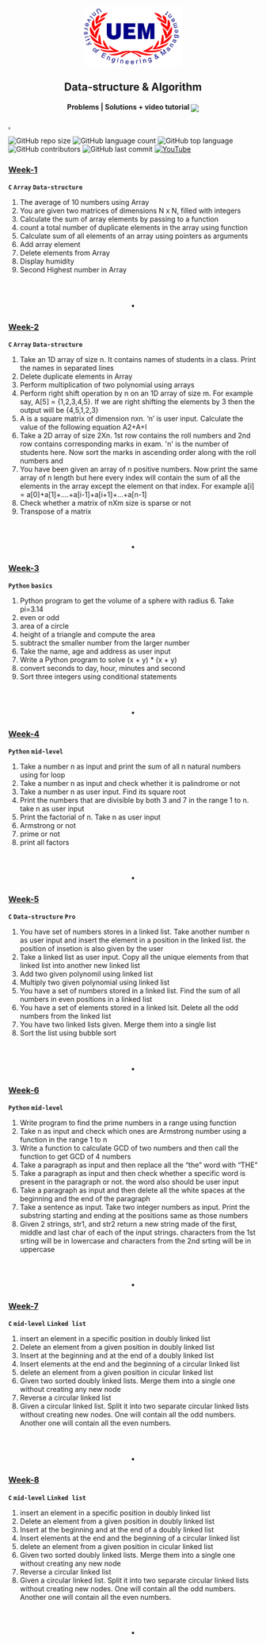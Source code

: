 <p align="center">
 <img width="200px" src="https://github.com/xiaowuc2/xiaowuc2/blob/master/source/45.png" align="center" />
 <h2 align="center">Data-structure & Algorithm</h2>
 <h4 align="center">Problems | Solutions + video tutorial <img width="25px" src="https://github.com/xiaowuc2/All-readme-templates/blob/master/sources/compass.png" align="center"/></h4></p>
</p>
  <p align="center">

[.](https://github.com/xiaowuc2/Research/blob/master/README.md)

<img alt="GitHub repo size" src="https://img.shields.io/github/repo-size/xiaowuc2/DSA-UEMK"> <img alt="GitHub language count" src="https://img.shields.io/github/languages/count/xiaowuc2/DSA-UEMK"> <img alt="GitHub top language" src="https://img.shields.io/github/languages/top/xiaowuc2/DSA-UEMK"> <img alt="GitHub contributors" src="https://img.shields.io/github/contributors/xiaowuc2/DSA-UEMK"> <img alt="GitHub last commit" src="https://img.shields.io/github/last-commit/UEMK-CS-2019/DSA"> [![YouTube](https://img.shields.io/static/v1.svg?label=YouTube&message=@hackerspaceAI&color=grey&logo=youtube&style=flat&logoColor=white&colorA=critical)](https://www.youtube.com/channel/UCDsCnqf4ZMhrTefiEd0dVrw)

### [Week-1](https://github.com/xiaowuc2/DSA-UEMK/tree/master/Week-1)

**`C` `Array` `Data-structure`**
 1. The average of 10 numbers using Array
 2. You are given two matrices of dimensions N x N, filled with integers
 3. Calculate the sum of array elements by passing to a function
 4. count a total number of duplicate elements in the array using function
 5. Calculate sum of all elements of an array using pointers as arguments
 6. Add array element
 7. Delete elements from Array
 8. Display humidity
 9. Second Highest number in Array
 
 <h1 align="center">.</h1>

### [Week-2](https://github.com/xiaowuc2/DSA-UEMK/tree/master/Week-2)

**`C` `Array` `Data-structure`**
 1. Take an 1D array of size n. It contains names of students in a class. Print the names in separated lines
 2. Delete duplicate elements in Array
 3. Perform multiplication of two polynomial using arrays
 4. Perform right shift operation by n on an 1D array of size m. For example say, A[5] = {1,2,3,4,5}. If we are right shifting the elements by 3 then the output will be {4,5,1,2,3}
 5. A is a square matrix of dimension nxn. ‘n’ is user input. Calculate the value of the following equation A2+A+I
 6. Take a 2D array of size 2Xn. 1st row contains the roll numbers and 2nd row contains corresponding marks in exam. 'n' is the number of students here. Now sort the marks in ascending order along with the roll numbers and
 7. You have been given an array of n positive numbers. Now print the same array of n length but here every index will contain the sum of all the elements in the array except the element on that index. For example a[i] = a[0]+a[1]+….+a[i-1]+a[i+1]+…+a[n-1]
 8. Check whether a matrix of nXm size is sparse or not
 9. Transpose of a matrix
 
 <h1 align="center">.</h1>

### [Week-3](https://github.com/xiaowuc2/DSA-UEMK/tree/master/Week-3)

**`Python` `basics`**
 1. Python program to get the volume of a sphere with radius 6. Take pi=3.14
 2. even or odd
 3. area of a circle
 4. height of a triangle and compute the area
 5. subtract the smaller number from the larger number
 6. Take the name, age and address as user input
 7. Write a Python program to solve (x + y) * (x + y)
 8. convert seconds to day, hour, minutes and second
 9. Sort three integers using conditional statements
 
 <h1 align="center">.</h1>

### [Week-4](https://github.com/xiaowuc2/DSA-UEMK/tree/master/Week-4)

**`Python` `mid-level`**
 1. Take a number n as input and print the sum of all n natural numbers using for loop
 2. Take a number n as input and check whether it is palindrome or not
 3. Take a number n as user input. Find its square root
 4. Print the numbers that are divisible by both 3 and 7 in the range 1 to n. take n as user input
 5. Print the factorial of n. Take n as user input
 6. Armstrong or not
 8. prime or not
 9. print all factors
 
 <h1 align="center">.</h1>

### [Week-5](https://github.com/xiaowuc2/DSA-UEMK/tree/master/Week-5)

**`C` `Data-structure` `Pro`**
 1. You have set of numbers stores in a linked list. Take another number n as user input and insert the element in a position in the linked list. the position of insetion is also given by the user
 2. Take a linked list as user input. Copy all the unique elements from that linked list into another new linked list
 3. Add two given polynomil using linked list
 4. Multiply two given polynomial using linked list
 5. You have a set of numbers stored in a linked list. Find the sum of all numbers in even positions in a linked list
 6. You have a set of elements stored in a linked lsit. Delete all the odd numbers from the linked list
 7. You have two linked lists given. Merge them into a single list
 8. Sort the list using bubble sort
 
 <h1 align="center">.</h1>

### [Week-6](https://github.com/xiaowuc2/DSA-UEMK/tree/master/Week-6)

**`Python` `mid-level`**
 1. Write program to find the prime numbers in a range using function
 2. Take n as input and check which ones are Armstrong number using a function in the range 1 to n
 3. Write a function to calculate GCD of two numbers and then call the function to get GCD of 4 numbers
 4. Take a paragraph as input and then replace all the “the” word with “THE”
 5. Take a paragraph as input and then check whether a specific word is present in the paragraph or not. the word also should be user input
 6. Take a paragraph as input and then delete all the white spaces at the beginning and the end of the paragraph
 7. Take a sentence as input. Take two integer numbers as input. Print the substring starting and ending at the positions same as those numbers
 8. Given 2 strings, str1, and str2 return a new string made of the first, middle and last char of each of the input strings. characters from the 1st srting will be in lowercase and characters from the 2nd srting will be in uppercase
 
 <h1 align="center">.</h1>
 
 ### [Week-7](https://github.com/xiaowuc2/DSA-UEMK/tree/master/Week-7)

**`C` `mid-level` `Linked list`**
 1. insert an element in a specific position in doubly linked list
 2. Delete an element from a given position in doubly linked list
 3. Insert at the beginning and at the end of a doubly linked list
 4. Insert elements at the end and the beginning of a circular linked list
 5. delete an element from a given position in cicular linked list
 6. Given two sorted doubly linked lists. Merge them into a single one without creating any new node
 7. Reverse a circular linked list
 8. Given a circular linked list. Split it into two separate circular linked lists without creating new nodes. One will contain all the odd numbers. Another one will contain all the even numbers.
 
 <h1 align="center">.</h1>
 
  ### [Week-8](https://github.com/xiaowuc2/DSA-UEMK/tree/master/Week-8)

**`C` `mid-level` `Linked list`**
 1. insert an element in a specific position in doubly linked list
 2. Delete an element from a given position in doubly linked list
 3. Insert at the beginning and at the end of a doubly linked list
 4. Insert elements at the end and the beginning of a circular linked list
 5. delete an element from a given position in cicular linked list
 6. Given two sorted doubly linked lists. Merge them into a single one without creating any new node
 7. Reverse a circular linked list
 8. Given a circular linked list. Split it into two separate circular linked lists without creating new nodes. One will contain all the odd numbers. Another one will contain all the even numbers.
 
 <h1 align="center">.</h1>

